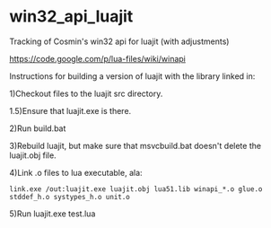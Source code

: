 win32_api_luajit
================

Tracking of Cosmin's win32 api for luajit (with adjustments)

https://code.google.com/p/lua-files/wiki/winapi

Instructions for building a version of luajit with the library linked in:

1)Checkout files to the luajit src directory.

1.5)Ensure that luajit.exe is there.

2)Run build.bat

3)Rebuild luajit, but make sure that msvcbuild.bat doesn't delete the luajit.obj file.

4)Link .o files to lua executable, ala:

    link.exe /out:luajit.exe luajit.obj lua51.lib winapi_*.o glue.o stddef_h.o systypes_h.o unit.o


5)Run luajit.exe test.lua


